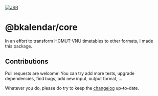 [![JSR](https://jsr.io/badges/@bkalendar/core)](https://jsr.io/@bkalendar/core)

# @bkalendar/core

In an effort to transform HCMUT-VNU timetables to other formats, I made this package.

## Contributions

Pull requests are welcome! You can try add more tests, upgrade dependencies, find bugs, add new
input, output format, ...

Whatever you do, please do try to keep the [changelog](./CHANGELOG.md) up-to-date.
